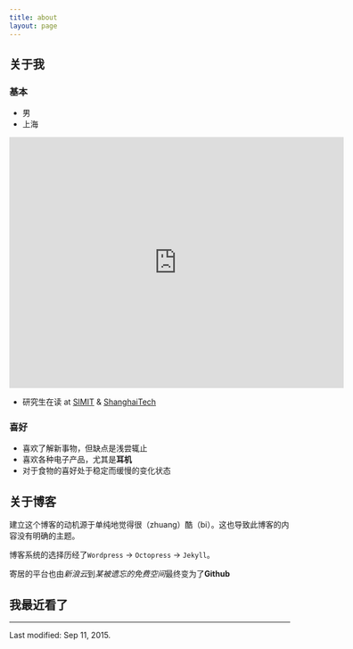 ```yaml
---
title: about
layout: page
---
```

## 关于我

### 基本

- 男
- 上海

<iframe width="600" height="450" frameborder="0" style="border:0" src="https://www.google.com/maps/embed/v1/place?q=place_id:ChIJMzz1sUBwsjURoWTDI5QSlQI&key=AIzaSyDisDs5_JsozIIocMK8T22Xng-G3MmyAvA" allowfullscreen></iframe>

- 研究生在读 at [SIMIT](http://www.sim.cas.cn/) & [ShanghaiTech](http://www.shanghaitech.edu.cn/)

### 喜好

- 喜欢了解新事物，但缺点是浅尝辄止
- 喜欢各种电子产品，尤其是**耳机**
- 对于食物的喜好处于稳定而缓慢的变化状态

## 关于博客

建立这个博客的动机源于单纯地觉得很（zhuang）酷（bi）。这也导致此博客的内容没有明确的主题。

博客系统的选择历经了`Wordpress` -> `Octopress` -> `Jekyll`。

寄居的平台也由*新浪云*到*某被遗忘的免费空间*最终变为了**Github**

## 我最近看了

<script type="text/javascript" src="http://www.douban.com/service/badge/DarkKate/?selection=latest&amp;picsize=medium&amp;hideself=on&amp;show=collection&amp;n=8&amp;hidelogo=on&amp;cat=drama%7Cmovie%7Cbook%7Cmusic&amp;columns=4"></script>

---

Last modified: Sep 11, 2015.